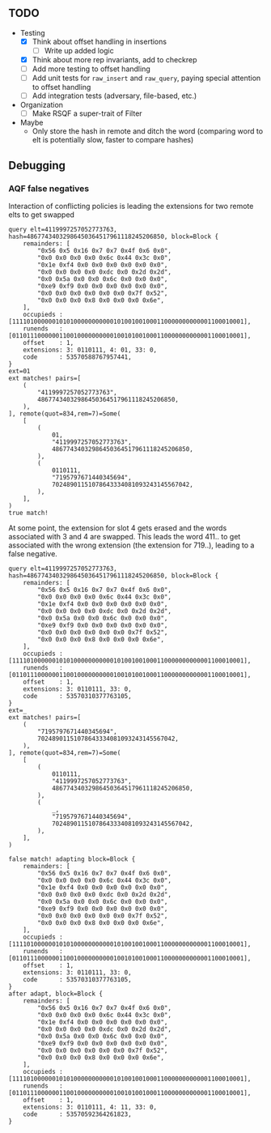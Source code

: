 ## TODO
- Testing
    - [x] Think about offset handling in insertions
      - [ ] Write up added logic
    - [x] Think about more rep invariants, add to checkrep
    - [ ] Add more testing to offset handling
    - [ ] Add unit tests for `raw_insert` and `raw_query`, paying special attention to offset handling
    - [ ] Add integration tests (adversary, file-based, etc.)
- Organization
    - [ ] Make RSQF a super-trait of Filter
- Maybe  
  - Only store the hash in remote and ditch the word (comparing word to elt is potentially slow, faster to compare hashes)

## Debugging
### AQF false negatives
Interaction of conflicting policies is leading the extensions for two remote elts to get swapped

```
query elt=4119997257052773763, hash=48677434032986450364517961118245206850, block=Block {
    remainders: [
        "0x56 0x5 0x16 0x7 0x7 0x4f 0x6 0x0",
        "0x0 0x0 0x0 0x0 0x6c 0x44 0x3c 0x0",
        "0x1e 0xf4 0x0 0x0 0x0 0x0 0x0 0x0",
        "0x0 0x0 0x0 0x0 0xdc 0x0 0x2d 0x2d",
        "0x0 0x5a 0x0 0x0 0x6c 0x0 0x0 0x0",
        "0xe9 0xf9 0x0 0x0 0x0 0x0 0x0 0x0",
        "0x0 0x0 0x0 0x0 0x0 0x0 0x7f 0x52",
        "0x0 0x0 0x0 0x8 0x0 0x0 0x0 0x6e",
    ],
    occupieds : [1111010000001010100000000000101001001000110000000000001100010001],
    runends   : [0110111000000110010000000000100101001000110000000000001100010001],
    offset    : 1,
    extensions: 3: 0110111, 4: 01, 33: 0,
    code      : 53570588767957441,
}
ext=01
ext matches! pairs=[
    (
        "4119997257052773763",
        48677434032986450364517961118245206850,
    ),
], remote(quot=834,rem=7)=Some(
    [
        (
            01,
            "4119997257052773763",
            48677434032986450364517961118245206850,
        ),
        (
            0110111,
            "7195797671440345694",
            70248901151078643334081093243145567042,
        ),
    ],
)
true match!
```

At some point, the extension for slot 4 gets erased and the words associated with 3 and 4 are swapped.
This leads the word 411.. to get associated with the wrong extension (the extension for 719..), 
leading to a false negative.

```
query elt=4119997257052773763, hash=48677434032986450364517961118245206850, block=Block {
    remainders: [
        "0x56 0x5 0x16 0x7 0x7 0x4f 0x6 0x0",
        "0x0 0x0 0x0 0x0 0x6c 0x44 0x3c 0x0",
        "0x1e 0xf4 0x0 0x0 0x0 0x0 0x0 0x0",
        "0x0 0x0 0x0 0x0 0xdc 0x0 0x2d 0x2d",
        "0x0 0x5a 0x0 0x0 0x6c 0x0 0x0 0x0",
        "0xe9 0xf9 0x0 0x0 0x0 0x0 0x0 0x0",
        "0x0 0x0 0x0 0x0 0x0 0x0 0x7f 0x52",
        "0x0 0x0 0x0 0x8 0x0 0x0 0x0 0x6e",
    ],
    occupieds : [1111010000001010100000000000101001001000110000000000001100010001],
    runends   : [0110111000000110010000000000100101001000110000000000001100010001],
    offset    : 1,
    extensions: 3: 0110111, 33: 0,
    code      : 53570310377763105,
}
ext=_
ext matches! pairs=[
    (
        "7195797671440345694",
        70248901151078643334081093243145567042,
    ),
], remote(quot=834,rem=7)=Some(
    [
        (
            0110111,
            "4119997257052773763",
            48677434032986450364517961118245206850,
        ),
        (
            _,
            "7195797671440345694",
            70248901151078643334081093243145567042,
        ),
    ],
)
```

```
false match! adapting block=Block {
    remainders: [
        "0x56 0x5 0x16 0x7 0x7 0x4f 0x6 0x0",
        "0x0 0x0 0x0 0x0 0x6c 0x44 0x3c 0x0",
        "0x1e 0xf4 0x0 0x0 0x0 0x0 0x0 0x0",
        "0x0 0x0 0x0 0x0 0xdc 0x0 0x2d 0x2d",
        "0x0 0x5a 0x0 0x0 0x6c 0x0 0x0 0x0",
        "0xe9 0xf9 0x0 0x0 0x0 0x0 0x0 0x0",
        "0x0 0x0 0x0 0x0 0x0 0x0 0x7f 0x52",
        "0x0 0x0 0x0 0x8 0x0 0x0 0x0 0x6e",
    ],
    occupieds : [1111010000001010100000000000101001001000110000000000001100010001],
    runends   : [0110111000000110010000000000100101001000110000000000001100010001],
    offset    : 1,
    extensions: 3: 0110111, 33: 0,
    code      : 53570310377763105,
}
after adapt, block=Block {
    remainders: [
        "0x56 0x5 0x16 0x7 0x7 0x4f 0x6 0x0",
        "0x0 0x0 0x0 0x0 0x6c 0x44 0x3c 0x0",
        "0x1e 0xf4 0x0 0x0 0x0 0x0 0x0 0x0",
        "0x0 0x0 0x0 0x0 0xdc 0x0 0x2d 0x2d",
        "0x0 0x5a 0x0 0x0 0x6c 0x0 0x0 0x0",
        "0xe9 0xf9 0x0 0x0 0x0 0x0 0x0 0x0",
        "0x0 0x0 0x0 0x0 0x0 0x0 0x7f 0x52",
        "0x0 0x0 0x0 0x8 0x0 0x0 0x0 0x6e",
    ],
    occupieds : [1111010000001010100000000000101001001000110000000000001100010001],
    runends   : [0110111000000110010000000000100101001000110000000000001100010001],
    offset    : 1,
    extensions: 3: 0110111, 4: 11, 33: 0,
    code      : 53570592364261823,
}

```